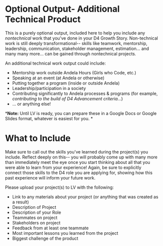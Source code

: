 # Optional Output- Additional Technical Product
This is a purely optional output, included here to help you include any *nontechnical* work that you've done in your D4 Growth Story. Non-technical work is still deeply transformational-- skills like teamwork, mentorship, leadership, communication, stakeholder management, estimation... and many many more... can be gained through nontechnical projects. 

An additional technical work output could include: 
- Mentorship work outside Andela Hours (Girls who Code, etc.)
- Speaking at an event (at Andela or otherwise)
- Putting together a program (inside or outside Andela)
- Leadership/participation in a society
- Contributing significantly to Andela processes & programs (for example, *contributing to the build of D4 Advancement criteria...*) 
- ... or anything else! 

***Note:** Until LV is ready, you can prepare these in a Google Docs or Google Slides format, whatever is easiest for you. *

# What to Include
Make sure to call out the skills you've learned during the project(s) you include. Reflect deeply on this-- you will probably come up with many more than immediately meet the eye once you start thinking about all that you were able to learn from your experience! Again, be sure to explicitly connect those skills to the D4 role you are applying for, showing how this past experience will inform your future work. 

Please upload your project(s) to LV with the following: 
- Link to any materials about your project (or anything that was created as a result)
- Description of Project
- Description of your Role
- Teammates on project
- Stakeholders on project
- Feedback from at least one teammate
- Most important lessons you learned from the project
- Biggest challenge of the product
